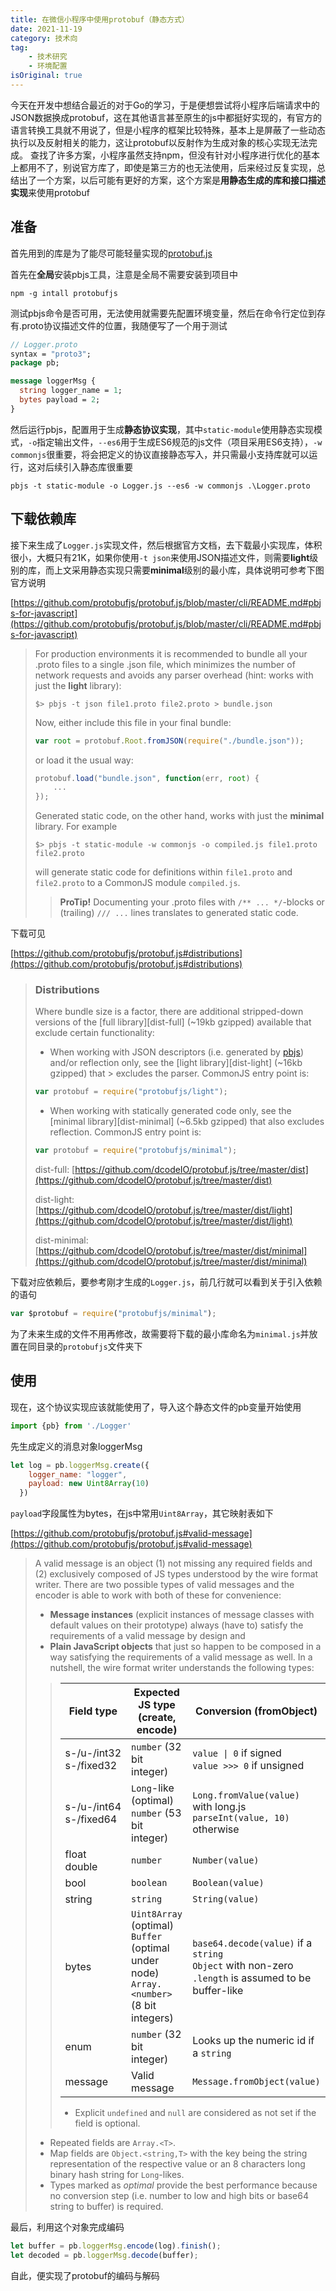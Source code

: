 ```yaml
---
title: 在微信小程序中使用protobuf（静态方式）
date: 2021-11-19
category: 技术向
tag:
    - 技术研究
    - 环境配置
isOriginal: true
---
```


今天在开发中想结合最近的对于Go的学习，于是便想尝试将小程序后端请求中的JSON数据换成protobuf，这在其他语言甚至原生的js中都挺好实现的，有官方的语言转换工具就不用说了，但是小程序的框架比较特殊，基本上是屏蔽了一些动态执行以及反射相关的能力，这让protobuf以反射作为生成对象的核心实现无法完成。
查找了许多方案，小程序虽然支持npm，但没有针对小程序进行优化的基本上都用不了，别说官方库了，即使是第三方的也无法使用，后来经过反复实现，总结出了一个方案，以后可能有更好的方案，这个方案是**用静态生成的库和接口描述实现**来使用protobuf

<!-- more -->

## 准备

首先用到的库是为了能尽可能轻量实现的[protobuf.js](https://github.com/protobufjs/protobuf.js "protobuf.js")

首先在**全局**安装pbjs工具，注意是全局不需要安装到项目中
```
npm -g intall protobufjs
```

测试pbjs命令是否可用，无法使用就需要先配置环境变量，然后在命令行定位到存有.proto协议描述文件的位置，我随便写了一个用于测试
```protobuf
// Logger.proto
syntax = "proto3";
package pb;

message loggerMsg {
  string logger_name = 1;
  bytes payload = 2;
}
```

然后运行pbjs，配置用于生成**静态协议实现**，其中`static-module`使用静态实现模式，`-o`指定输出文件，`--es6`用于生成ES6规范的js文件（项目采用ES6支持），`-w commonjs`很重要，将会把定义的协议直接静态写入，并只需最小支持库就可以运行，这对后续引入静态库很重要
```
pbjs -t static-module -o Logger.js --es6 -w commonjs .\Logger.proto
```

## 下载依赖库

接下来生成了`Logger.js`实现文件，然后根据官方文档，去下载最小实现库，体积很小，大概只有21K，如果你使用`-t json`来使用JSON描述文件，则需要**light**级别的库，而上文采用静态实现只需要**minimal**级别的最小库，具体说明可参考下图官方说明

[https://github.com/protobufjs/protobuf.js/blob/master/cli/README.md#pbjs-for-javascript](https://github.com/protobufjs/protobuf.js/blob/master/cli/README.md#pbjs-for-javascript)

> For production environments it is recommended to bundle all your .proto files to a single .json file, which minimizes the number of network requests and avoids any parser overhead (hint: works with just the **light** library):
> ```
> $> pbjs -t json file1.proto file2.proto > bundle.json
> ```
> Now, either include this file in your final bundle:
> ```js
> var root = protobuf.Root.fromJSON(require("./bundle.json"));
> ```
> or load it the usual way:
> ```js
> protobuf.load("bundle.json", function(err, root) {
>     ...
> });
> ```
> Generated static code, on the other hand, works with just the **minimal** library. For example
> ```
> $> pbjs -t static-module -w commonjs -o compiled.js file1.proto file2.proto
> ```
> will generate static code for definitions within `file1.proto` and `file2.proto` to a CommonJS module `compiled.js`.
> 
> > **ProTip!** Documenting your .proto files with `/** ... */`-blocks or (trailing) `/// ...` lines translates to generated static code.

下载可见

[https://github.com/protobufjs/protobuf.js#distributions](https://github.com/protobufjs/protobuf.js#distributions)

> ### Distributions
> Where bundle size is a factor, there are additional stripped-down versions of the [full library][dist-full] (~19kb gzipped) available that exclude certain functionality:
> * When working with JSON descriptors (i.e. generated by [pbjs](https://github.com/protobufjs/protobuf.js/tree/master/cli/README.md#pbjs-for-javascript)) and/or reflection only, see the [light library][dist-light] (~16kb gzipped) that > excludes the parser. CommonJS entry point is:
> ```js
> var protobuf = require("protobufjs/light");
> ```
> * When working with statically generated code only, see the [minimal library][dist-minimal] (~6.5kb gzipped) that also excludes reflection. CommonJS entry point is:
> ```js
> var protobuf = require("protobufjs/minimal");
> ```
> 
> dist-full: [https://github.com/dcodeIO/protobuf.js/tree/master/dist](https://github.com/dcodeIO/protobuf.js/tree/master/dist)
> 
> dist-light: [https://github.com/dcodeIO/protobuf.js/tree/master/dist/light](https://github.com/dcodeIO/protobuf.js/tree/master/dist/light)
> 
> dist-minimal: [https://github.com/dcodeIO/protobuf.js/tree/master/dist/minimal](https://github.com/dcodeIO/protobuf.js/tree/master/dist/minimal)


下载对应依赖后，要参考刚才生成的`Logger.js`，前几行就可以看到关于引入依赖的语句

``` javascript
var $protobuf = require("protobufjs/minimal");
```

为了未来生成的文件不用再修改，故需要将下载的最小库命名为`minimal.js`并放置在同目录的`protobufjs`文件夹下

## 使用
现在，这个协议实现应该就能使用了，导入这个静态文件的pb变量开始使用

``` javascript
import {pb} from './Logger'
```

先生成定义的消息对象loggerMsg

``` javascript
let log = pb.loggerMsg.create({
    logger_name: "logger",
    payload: new Uint8Array(10)
  })
```

`payload`字段属性为bytes，在js中常用`Uint8Array`，其它映射表如下

[https://github.com/protobufjs/protobuf.js#valid-message](https://github.com/protobufjs/protobuf.js#valid-message)

> A valid message is an object (1) not missing any required fields and (2) exclusively composed of JS types understood by the wire format writer.
> There are two possible types of valid messages and the encoder is able to work with both of these for convenience:
> * **Message instances** (explicit instances of message classes with default values on their prototype) always (have to) satisfy the requirements of a valid message by design and
> * **Plain JavaScript objects** that just so happen to be composed in a way satisfying the requirements of a valid message as well.
> In a nutshell, the wire format writer understands the following types:
> 
> > | Field type | Expected JS type (create, encode) | Conversion (fromObject)
> > |------------|-----------------------------------|------------------------
> > | s-/u-/int32<br />s-/fixed32 | `number` (32 bit integer) | <code>value &#124; 0</code> if signed<br />`value >>> 0` if unsigned
> > | s-/u-/int64<br />s-/fixed64 | `Long`-like (optimal)<br />`number` (53 bit integer) | `Long.fromValue(value)` with long.js<br />`parseInt(value, 10)` otherwise
> > | float<br />double | `number` | `Number(value)`
> > | bool | `boolean` | `Boolean(value)`
> > | string | `string` | `String(value)`
> > | bytes | `Uint8Array` (optimal)<br />`Buffer` (optimal under node)<br />`Array.<number>` (8 bit integers) | `base64.decode(value)` if a `string`<br />`Object` with non-zero `.length` is assumed to be buffer-like
> > | enum | `number` (32 bit integer) | Looks up the numeric id if a `string`
> > | message | Valid message | `Message.fromObject(value)`
> > 
> > * Explicit `undefined` and `null` are considered as not set if the field is optional.
> * Repeated fields are `Array.<T>`.
> * Map fields are `Object.<string,T>` with the key being the string representation of the respective value or an 8 characters long binary hash string for `Long`-likes.
> * Types marked as *optimal* provide the best performance because no conversion step (i.e. number to low and high bits or base64 string to buffer) is required.

最后，利用这个对象完成编码

``` js
let buffer = pb.loggerMsg.encode(log).finish();
let decoded = pb.loggerMsg.decode(buffer);
```

自此，便实现了protobuf的编码与解码